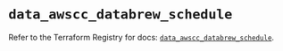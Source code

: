 # `data_awscc_databrew_schedule`

Refer to the Terraform Registry for docs: [`data_awscc_databrew_schedule`](https://registry.terraform.io/providers/hashicorp/awscc/0.70.0/docs/data-sources/databrew_schedule).
